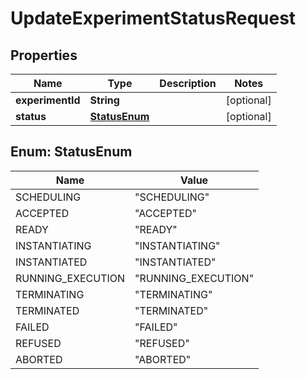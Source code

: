 
# UpdateExperimentStatusRequest

## Properties
Name | Type | Description | Notes
------------ | ------------- | ------------- | -------------
**experimentId** | **String** |  |  [optional]
**status** | [**StatusEnum**](#StatusEnum) |  |  [optional]


<a name="StatusEnum"></a>
## Enum: StatusEnum
Name | Value
---- | -----
SCHEDULING | &quot;SCHEDULING&quot;
ACCEPTED | &quot;ACCEPTED&quot;
READY | &quot;READY&quot;
INSTANTIATING | &quot;INSTANTIATING&quot;
INSTANTIATED | &quot;INSTANTIATED&quot;
RUNNING_EXECUTION | &quot;RUNNING_EXECUTION&quot;
TERMINATING | &quot;TERMINATING&quot;
TERMINATED | &quot;TERMINATED&quot;
FAILED | &quot;FAILED&quot;
REFUSED | &quot;REFUSED&quot;
ABORTED | &quot;ABORTED&quot;



